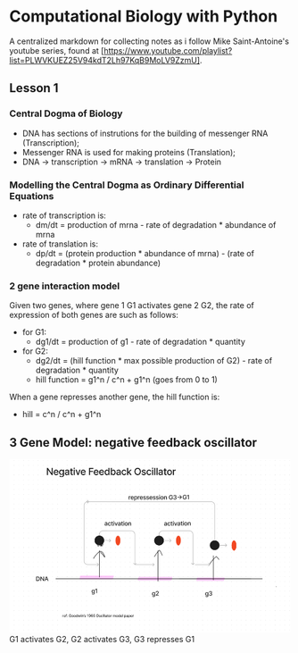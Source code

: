 # Computational Biology with Python
A centralized markdown for collecting notes as i follow Mike Saint-Antoine's youtube series, found at [https://www.youtube.com/playlist?list=PLWVKUEZ25V94kdT2Lh97KqB9MoLV9ZzmU].


## Lesson 1
### Central Dogma of Biology
- DNA has sections of instrutions for the building of messenger RNA (Transcription);
- Messenger RNA is used for making proteins (Translation);
- DNA -> transcription -> mRNA -> translation -> Protein
### Modelling the Central Dogma as Ordinary Differential Equations
- rate of transcription is:
  - dm/dt = production of mrna - rate of degradation * abundance of mrna
- rate of translation is:
  - dp/dt = (protein production * abundance of mrna) - (rate of degradation * protein abundance)

### 2 gene interaction model
Given two genes, where gene 1 G1 activates gene 2 G2, the rate of expression of both genes are such as follows:
- for G1:
  - dg1/dt = production of g1 - rate of degradation * quantity
- for G2:
  - dg2/dt = (hill function * max possible production of G2) - rate of degradation * quantity
  - hill function = g1^n / c^n + g1^n (goes from 0 to 1)

When a gene represses another gene, the hill function is:
  - hill = c^n / c^n + g1^n

## 3 Gene Model: negative feedback oscillator
![Alt text](image.png)
G1 activates G2, G2 activates G3, G3 represses G1